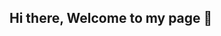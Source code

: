 ## Hi there, Welcome to my page 👋

<!--
**AkweNuhu/AkweNuhu** is a ✨ _special_ ✨ repository because its `README.md` (this file) appears on your GitHub profile.

Civil Engineer | Offshore & Subsea Projects | Pipeline Integrity | Data-Driven Problem Solver

I’m a civil engineer passionate about offshore oil & gas development, specializing in subsea construction, FPSO systems, and pipeline integrity assessment. I apply engineering standards like ASME B31.G and DNV-RP-F101, and I enjoy working on data analytics projects that improve asset reliability and operational efficiency. Currently exploring how tools like Power BI and Excel can enhance engineering decision-making.

📍 Based in the UK | 💡 Open to collaboration on technical analysis and engineering dashboards
